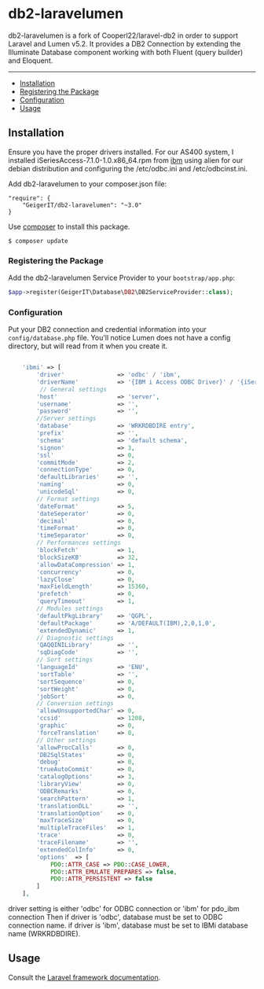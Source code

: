 # db2-laravelumen

db2-laravelumen is a fork of Cooperl22/laravel-db2 in order to support Laravel and Lumen v5.2. 
It provides a DB2 Connection by extending the Illuminate Database component working with both Fluent (query builder) and Eloquent.

---

- [Installation](#installation)
- [Registering the Package](#registering-the-package)
- [Configuration](#configuration)
- [Usage](#usage)

## Installation

Ensure you have the proper drivers installed. 
For our AS400 system, I installed iSeriesAccess-7.1.0-1.0.x86_64.rpm from [ibm](http://www-01.ibm.com/support/docview.wss?uid=swg21585490) using alien for our debian distribution and configuring the /etc/odbc.ini and /etc/odbcinst.ini.

Add db2-laravelumen to your composer.json file:

```
"require": {
    "GeigerIT/db2-laravelumen": "~3.0"
}
```

Use [composer](http://getcomposer.org) to install this package.

```
$ composer update
```

### Registering the Package

Add the db2-laravelumen Service Provider to your ``bootstrap/app.php``:

```php
$app->register(GeigerIT\Database\DB2\DB2ServiceProvider::class);
```

### Configuration

Put your DB2 connection and credential information into your ``config/database.php`` file. You'll notice Lumen does not have a config directory, but will read from it when you create it.

```php

    'ibmi' => [
        'driver'               => 'odbc' / 'ibm',
        'driverName'           => '{IBM i Access ODBC Driver}' / '{iSeries Access ODBC Driver}',
         // General settings
        'host'                 => 'server',
        'username'             => '',
        'password'             => '',
        //Server settings
        'database'             => 'WRKRDBDIRE entry',
        'prefix'               => '',
        'schema'               => 'default schema',
        'signon'               => 3,
        'ssl'                  => 0,
        'commitMode'           => 2,
        'connectionType'       => 0,
        'defaultLibraries'     => '',
        'naming'               => 0,
        'unicodeSql'           => 0,
        // Format settings
        'dateFormat'           => 5,
        'dateSeperator'        => 0,
        'decimal'              => 0,
        'timeFormat'           => 0,
        'timeSeparator'        => 0,
        // Performances settings
        'blockFetch'           => 1,
        'blockSizeKB'          => 32,
        'allowDataCompression' => 1,
        'concurrency'          => 0,
        'lazyClose'            => 0,
        'maxFieldLength'       => 15360,
        'prefetch'             => 0,
        'queryTimeout'         => 1,
        // Modules settings
        'defaultPkgLibrary'    => 'QGPL',
        'defaultPackage'       => 'A/DEFAULT(IBM),2,0,1,0',
        'extendedDynamic'      => 1,
        // Diagnostic settings
        'QAQQINILibrary'       => '',
        'sqDiagCode'           => '',
        // Sort settings
        'languageId'           => 'ENU',
        'sortTable'            => '',
        'sortSequence'         => 0,
        'sortWeight'           => 0,
        'jobSort'              => 0,
        // Conversion settings
        'allowUnsupportedChar' => 0,
        'ccsid'                => 1208,
        'graphic'              => 0,
        'forceTranslation'     => 0,
        // Other settings
        'allowProcCalls'       => 0,
        'DB2SqlStates'         => 0,
        'debug'                => 0,
        'trueAutoCommit'       => 0,
        'catalogOptions'       => 3,
        'libraryView'          => 0,
        'ODBCRemarks'          => 0,
        'searchPattern'        => 1,
        'translationDLL'       => '',
        'translationOption'    => 0,
        'maxTraceSize'         => 0,
        'multipleTraceFiles'   => 1,
        'trace'                => 0,
        'traceFilename'        => '',
        'extendedColInfo'      => 0,
        'options'  => [
            PDO::ATTR_CASE => PDO::CASE_LOWER,
            PDO::ATTR_EMULATE_PREPARES => false,
            PDO::ATTR_PERSISTENT => false
        ]
    ],

```
driver setting is either 'odbc' for ODBC connection or 'ibm' for pdo_ibm connection
Then if driver is 'odbc', database must be set to ODBC connection name.
if driver is 'ibm', database must be set to IBMi database name (WRKRDBDIRE).


## Usage

Consult the [Laravel framework documentation](http://laravel.com/docs).
